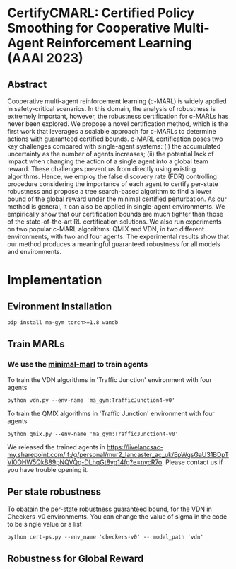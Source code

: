 # CertifyCMARL: Certified Policy Smoothing for Cooperative Multi-Agent Reinforcement Learning (AAAI 2023)

## Abstract
Cooperative multi-agent reinforcement learning (c-MARL) is widely applied in safety-critical scenarios. In this domain, the analysis of robustness is extremely important, however, the robustness certification for c-MARLs has never been explored. We propose a novel certification method, which is the first work that leverages a scalable approach for c-MARLs to determine actions with guaranteed certified bounds. c-MARL certification poses two key challenges compared with single-agent systems: (i) the accumulated uncertainty as the number of agents increases; (ii) the potential lack of impact when changing the action of a single agent into a global team reward. These challenges prevent us from directly using existing algorithms. Hence, we employ the false discovery rate (FDR) controlling procedure considering the importance of each agent to certify per-state robustness and propose a tree search-based algorithm to find a lower bound of the global reward under the minimal certified perturbation. As our method is general, it can also be applied in single-agent environments. We empirically show that our certification bounds are much tighter than those of the state-of-the-art RL certification solutions. We also run experiments on two popular c-MARL algorithms: QMIX and VDN, in two different environments,
with two and four agents. The experimental results show that our method produces a meaningful guaranteed robustness for all models and environments.

##

# Implementation
## Evironment Installation
```
pip install ma-gym torch>=1.8 wandb
```
## Train MARLs
### We use the [minimal-marl](https://github.com/koulanurag/minimal-marl) to train agents

To train the VDN algorithms in 'Traffic Junction' environment with four agents
```
python vdn.py --env-name 'ma_gym:TrafficJunction4-v0'
```

To train the QMIX algorithms in 'Traffic Junction' environment with four agents
```
python qmix.py --env-name 'ma_gym:TrafficJunction4-v0'
```
We released the trained agents in https://livelancsac-my.sharepoint.com/:f:/g/personal/mur2_lancaster_ac_uk/EpWgsGaU31BDpTVl0OHW5QkB89pNQVQq-DLhqGt8yg14fg?e=nycR7o. 
Please contact us if you have trouble opening it.
## Per state robustness

To obatain the per-state robustness guaranteed bound, for the VDN in Checkers-v0 environments.
You can change the value of sigma in the code to be single value or a list
```
python cert-ps.py --env_name 'checkers-v0' -- model_path 'vdn'
```
## Robustness for Global Reward




